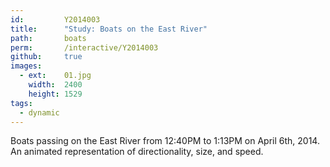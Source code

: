 ```yaml
---
id:         Y2014003
title:      "Study: Boats on the East River"
path:       boats
perm:       /interactive/Y2014003
github:     true
images:
  - ext:    01.jpg
    width:  2400
    height: 1529
tags:
  - dynamic
---
```

Boats passing on the East River from 12:40PM to 1:13PM on April 6th, 2014. An animated representation of directionality, size, and speed.